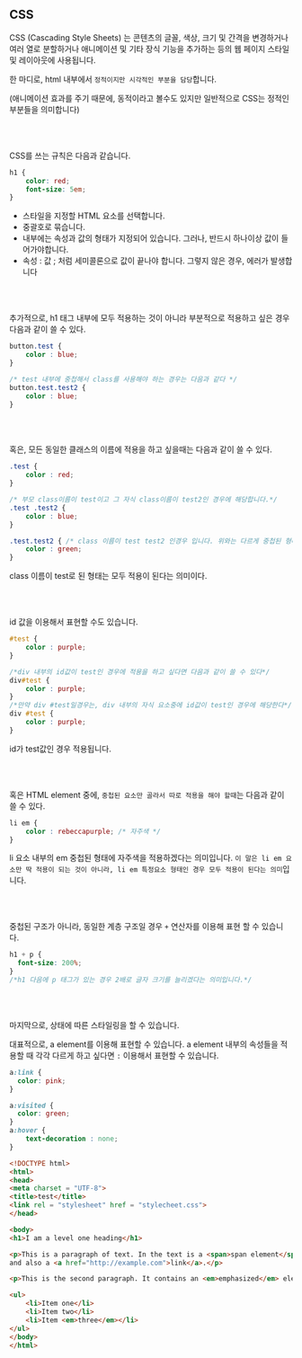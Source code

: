 ## CSS


CSS (Cascading Style Sheets) 는 콘텐츠의 글꼴, 색상, 크기 및 간격을 변경하거나 여러 열로 분할하거나 애니메이션 및 기타 장식 기능을 추가하는 등의 웹 페이지 스타일 및 레이아웃에 사용됩니다.

한 마디로, html 내부에서 `정적이지만 시각적인 부분을 담당`합니다.

(애니메이션 효과를 주기 때문에, 동적이라고 볼수도 있지만 일반적으로 CSS는 정적인 부분들을 의미합니다)

<br><br>

CSS를 쓰는 규칙은 다음과 같습니다.

```css
h1 {
    color: red;
    font-size: 5em;
}
```

 

- 스타일을 지정할 HTML 요소를 선택합니다.
- 중괄호로 묶습니다.
- 내부에는 속성과 값의 형태가 지정되어 있습니다. 그러나, 반드시 하나이상 값이 들어가야합니다.
- 속성 : 값 ; 처럼 세미콜론으로 값이 끝나야 합니다. 그렇지 않은 경우, 에러가 발생합니다

<br><br>

추가적으로, h1 태그 내부에 모두 적용하는 것이 아니라 부분적으로 적용하고 싶은 경우 다음과 같이 쓸 수 있다.

```css
button.test {
	color : blue;
}

/* test 내부에 중첩해서 class를 사용해야 하는 경우는 다음과 같다 */
button.test.test2 {
	color : blue;
}
```
<br><br>

혹은, 모든 동일한 클래스의 이름에 적용을 하고 싶을때는 다음과 같이 쓸 수 있다.

```css
.test {
	color : red;
}

/* 부모 class이름이 test이고 그 자식 class이름이 test2인 경우에 해당합니다.*/
.test .test2 {
	color : blue;
}

.test.test2 { /* class 이름이 test test2 인경우 입니다. 위와는 다르게 중첩된 형태는 안됩니다*/
	color : green;
}

```
class 이름이 test로 된 형태는 모두 적용이 된다는 의미이다.

<br><br>

id 값을 이용해서 표현할 수도 있습니다.

```css
#test {
	color : purple;
}

/*div 내부의 id값이 test인 경우에 적용을 하고 싶다면 다음과 같이 쓸 수 있다*/
div#test {
	color : purple;
}
/*만약 div #test일경우는, div 내부의 자식 요소중에 id값이 test인 경우에 해당한다*/
div #test {
	color : purple;
}
```

id가 test값인 경우 적용됩니다.

<br><br>

혹은 HTML element 중에, `중첩된 요소만 골라서 따로 적용을 해야 할때`는 다음과 같이 쓸 수 있다.

```css
li em {
	color : rebeccapurple; /* 자주색 */
}
```

li 요소 내부의 em 중첩된 형태에 자주색을 적용하겠다는 의미입니다. `이 말은 li em 요소만 딱 적용이 되는 것이 아니라, li em 특정요소 형태인 경우 모두 적용이 된다는 의미`입니다.

<br><br>

중첩된 구조가 아니라, 동일한 계층 구조일 경우  `+` 연산자를 이용해 표현 할 수 있습니다.

```css
h1 + p {
  font-size: 200%;
}
/*h1 다음에 p 태그가 있는 경우 2배로 글자 크기를 늘리겠다는 의미입니다.*/
```

<br><br>


마지막으로, 상태에 따른 스타일링을 할 수 있습니다.

대표적으로, a element를 이용해 표현할 수 있습니다. a element 내부의 속성들을 적용할 때 각각 다르게 하고 싶다면 `:` 이용해서 표현할 수 있습니다.

```css
a:link {
  color: pink;
}

a:visited {
  color: green;
}
a:hover {
	text-decoration : none;
}
```

```html
<!DOCTYPE html>
<html>
<head>
<meta charset = "UTF-8">
<title>test</title>
<link rel = "stylesheet" href = "stylecheet.css">
</head>

<body>
<h1>I am a level one heading</h1>

<p>This is a paragraph of text. In the text is a <span>span element</span> 
and also a <a href="http://example.com">link</a>.</p>

<p>This is the second paragraph. It contains an <em>emphasized</em> element.</p>

<ul>
    <li>Item one</li>
    <li>Item two</li>
    <li>Item <em>three</em></li>
</ul>
</body>
</html>
```